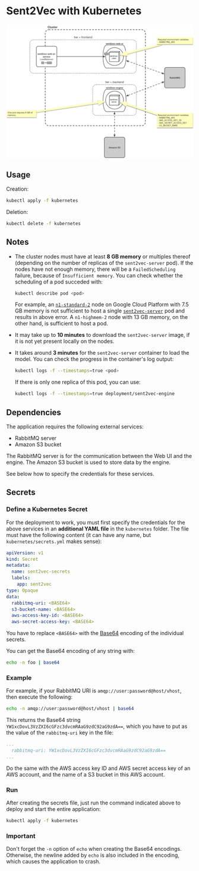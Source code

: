 # Sent2Vec with Kubernetes

![](arch.png)

## Usage

Creation:

~~~bash
kubectl apply -f kubernetes
~~~

Deletion:

~~~bash
kubectl delete -f kubernetes
~~~

## Notes

- The cluster nodes must have at least **8 GB memory** or multiples thereof (depending on the number of replicas of the `sent2vec-server` pod). If the nodes have not enough memory, there will be a `FailedScheduling` failure, because of `Insufficient memory`. You can check whether the scheduling of a pod succeded with:

    ~~~bash
    kubectl describe pod <pod>
    ~~~

    For example, an [`n1-standard-2`](https://cloud.google.com/compute/docs/machine-types#standard_machine_types) node on Google Cloud Platform with 7.5 GB memory is not sufficient to host a single [`sent2vec-server`](https://cloud.google.com/compute/docs/machine-types#highmem) pod and results in above error. A `n1-highmem-2` node with 13 GB memory, on the other hand, is sufficient to host a pod.

- It may take up to **10 minutes** to download the `sent2vec-server` image, if it is not yet present locally on the nodes. 
- It takes around **3 minutes** for the `sent2vec-server` container to load the model. You can check the progress in the container's log output:

    ~~~bash
    kubectl logs -f --timestamps=true <pod>
    ~~~

    If there is only one replica of this pod, you can use:

    ~~~bash
    kubectl logs -f --timestamps=true deployment/sent2vec-engine
    ~~~

## Dependencies

The application requires the following external services:

- RabbitMQ server
- Amazon S3 bucket

The RabbitMQ server is for the communication between the Web UI and the engine. The Amazon S3 bucket is used to store data by the engine.

See below how to specify the credentials for these services.

## Secrets

### Define a Kubernetes Secret

For the deployment to work, you must first specify the credentials for the above services in an **additional YAML file** in the `kubernetes` folder. The file must have the following content (it can have any name, but `kubernetes/secrets.yml` makes sense):

~~~yaml
apiVersion: v1
kind: Secret
metadata:
  name: sent2vec-secrets
  labels:
    app: sent2vec
type: Opaque
data:
  rabbitmq-uri: <BASE64>
  s3-bucket-name: <BASE64>
  aws-access-key-id: <BASE64>
  aws-secret-access-key: <BASE64>
~~~

You have to replace `<BASE64>` with the [Base64](https://en.wikipedia.org/wiki/Base64) encoding of the individual secrets.

You can get the Base64 encoding of any string with:

~~~bash
echo -n foo | base64
~~~

### Example

For example, if your RabbitMQ URI is `amqp://user:password@host/vhost`, then execute the following:

~~~bash
echo -n amqp://user:password@host/vhost | base64
~~~

This returns the Base64 string `YW1xcDovL3VzZXI6cGFzc3dvcmRAaG9zdC92aG9zdA==`, which you have to put as the value of the `rabbitmq-uri` key in the file:

~~~yaml
...
  rabbitmq-uri: YW1xcDovL3VzZXI6cGFzc3dvcmRAaG9zdC92aG9zdA==
...
~~~

Do the same with the AWS access key ID and AWS secret access key of an AWS account, and the name of a S3 bucket in this AWS account.

### Run

After creating the secrets file, just run the command indicated above to deploy and start the entire application:

~~~bash
kubectl apply -f kubernetes
~~~

### Important

Don't forget the `-n` option of `echo` when creating the Base64 encodings. Otherwise, the newline added by `echo` is also included in the encoding, which causes the application to crash.
